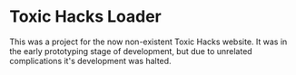 Toxic Hacks Loader
==================

This was a project for the now non-existent Toxic Hacks website. 
It was in the early prototyping stage of development, but due to
unrelated complications it's development was halted.